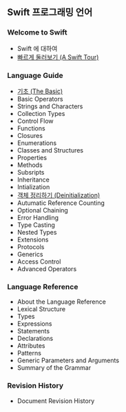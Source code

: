 ## Swift 프로그래밍 언어

### Welcome to Swift

* Swift 에 대하여
* [빠르게 둘러보기 (A Swift Tour)](http://xho95.github.io/swift/language/grammar/tour/2016/04/17/A-Swift-Tour.html)

### Language Guide

* [기초 (The Basic)](http://xho95.github.io/swift/language/grammar/basic/2016/04/24/The-Basics.html)
* Basic Operators
* Strings and Characters
* Collection Types
* Control Flow
* Functions
* Closures
* Enumerations
* Classes and Structures
* Properties
* Methods
* Subsripts
* Inheritance
* Intialization
* [객체 정리하기 (Deinitialization)](http://xho95.github.io/swift/language/grammar/deinitialization/2017/03/02/Deinitialization.html)
* Autumatic Reference Counting
* Optional Chaining
* Error Handling
* Type Casting
* Nested Types
* Extensions
* Protocols
* Generics
* Access Control
* Advanced Operators

### Language Reference

* About the Language Reference
* Lexical Structure
* Types
* Expressions
* Statements
* Declarations
* Attributes
* Patterns
* Generic Parameters and Arguments
* Summary of the Grammar

### Revision History

* Document Revision History
